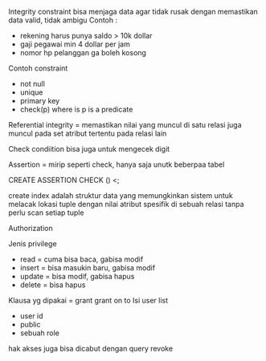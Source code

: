 Integrity constraint bisa menjaga data agar tidak rusak
dengan memastikan data valid, tidak ambigu
Contoh :
- rekening harus punya saldo > 10k dollar
- gaji pegawai min 4 dollar per jam
- nomor hp pelanggan ga boleh kosong

Contoh constraint
- not null
- unique
- primary key
- check(p) where is p is a predicate

Referential integrity = memastikan nilai yang muncul di satu relasi juga muncul pada set atribut tertentu pada relasi lain

Check condiition bisa juga untuk mengecek digit

Assertion = mirip seperti check, hanya saja unutk beberpaa tabel

CREATE ASSERTION <nama assertion>
CHECK () <;

create index adalah struktur data yang memungkinkan sistem untuk melacak lokasi tuple dengan nilai atribut spesifik di sebuah relasi tanpa perlu scan setiap tuple


Authorization

Jenis privilege
- read = cuma bisa baca, gabisa modif
- insert = bisa masukin baru, gabisa modif
- update = bisa modif, gabisa hapus
- delete = bisa hapus

Klausa yg dipakai = grant
grant<privilege list> on <realtion or view> to <user list>
Isi user list
- user id
- public
- sebuah role

hak akses juga bisa dicabut dengan query revoke
